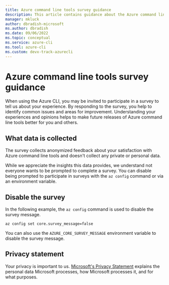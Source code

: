 ```yaml
---
title: Azure command line tools survey guidance
description: This article contains guidance about the Azure command line tools survey.
manager: mkluck
author: dbradish-microsoft
ms.author: dbradish
ms.date: 09/06/2022
ms.topic: conceptual
ms.service: azure-cli
ms.tool: azure-cli
ms.custom: devx-track-azurecli
---
```


# Azure command line tools survey guidance

When using the Azure CLI, you may be invited to participate in a survey to tell us about your
experience. By responding to the survey, you help to identify common issues and areas for
improvement. Understanding your experiences and opinions helps to make future releases of Azure
command line tools better for you and others.

## What data is collected

The survey collects anonymized feedback about your satisfaction with Azure command line tools and
doesn't collect any private or personal data.

While we appreciate the insights this data provides, we understand not everyone wants to be prompted
to complete a survey. You can disable being prompted to participate in surveys with the `az config`
command or via an environment variable.

## Disable the survey

In the following example, the `az config` command is used to disable the survey message.

```azurecli
az config set core.survey_message=false
```

You can also use the `AZURE_CORE_SURVEY_MESSAGE` environment variable to disable the survey message.

## Privacy statement

Your privacy is important to us.
[Microsoft's Privacy Statement](https://privacy.microsoft.com/privacystatement) explains the
personal data Microsoft processes, how Microsoft processes it, and for what purposes.
